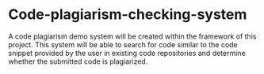 # Code-plagiarism-checking-system
A code plagiarism demo system will be created within the framework of this project. This system will be able to search for code similar to the code snippet provided by the user in existing code repositories and determine whether the submitted code is plagiarized.
